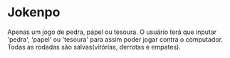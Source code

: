# Jokenpo
Apenas um jogo de pedra, papel ou tesoura.
O usuário terá que inputar 'pedra', 'papel' ou 'tesoura' para assim poder jogar contra o computador.
Todas as rodadas são salvas(vitórias, derrotas e empates).
